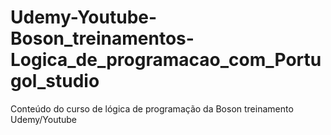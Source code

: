 # Udemy-Youtube-Boson_treinamentos-Logica_de_programacao_com_Portugol_studio
Conteúdo do curso de lógica de programação da Boson treinamento Udemy/Youtube
